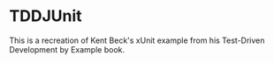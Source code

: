 # TDDJUnit

This is a recreation of Kent Beck's xUnit example from his Test-Driven Development by Example book.

